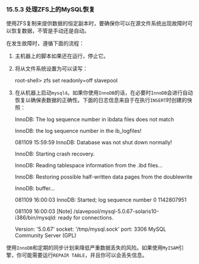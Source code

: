 ### 15.5.3 处理ZFS上的MySQL恢复

使用ZFS复制来提供数据的恒定副本时，要确保你可以在源文件系统出现故障时可以恢复数据，不管是手动还是自动。

在发生故障时，遵循下面的流程：

1. 主机器上的脚本如果还在运行，停止它。
2. 将从文件系统设置为可以读写：

    root-shell> zfs set readonly=off slavepool

3. 在从机器上启动```mysqld```。如果你使用```InnoDB```的话，在必要时```InnoDB```会进行自动恢复以确保表数据的正确性。下面的日志信息来自于在执行```INSERT```时创建的快照：

    InnoDB: The log sequence number in ibdata files does not match

    InnoDB: the log sequence number in the ib_logfiles!
    
    081109 15:59:59  InnoDB: Database was not shut down normally!
    
    InnoDB: Starting crash recovery.
    
    InnoDB: Reading tablespace information from the .ibd files...
    
    InnoDB: Restoring possible half-written data pages from the doublewrite
    
    InnoDB: buffer...
    
    081109 16:00:03  InnoDB: Started; log sequence number 0 1142807951
    
    081109 16:00:03 [Note] /slavepool/mysql-5.0.67-solaris10-i386/bin/mysqld: ready for connections.
    
    Version: '5.0.67'  socket: '/tmp/mysql.sock'  port: 3306  MySQL Community Server (GPL)

使用```InnoDB```和定期的同步计划来降低严重数据丢失的风险。如果使用```MyISAM```引擎，你可能需要运行```REPAIR TABLE```，并且你可以会丢失信息。